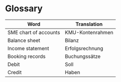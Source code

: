 # Glossary

| Word                  | Translation      |
| --------------------- | ---------------- |
| SME chart of accounts | KMU-Kontenrahmen |
| Balance sheet         | Bilanz           |
| Income statement      | Erfolgsrechnung  |
| Booking records       | Buchungssätze    |
| Debit                 | Soll             |
| Credit                | Haben            |
